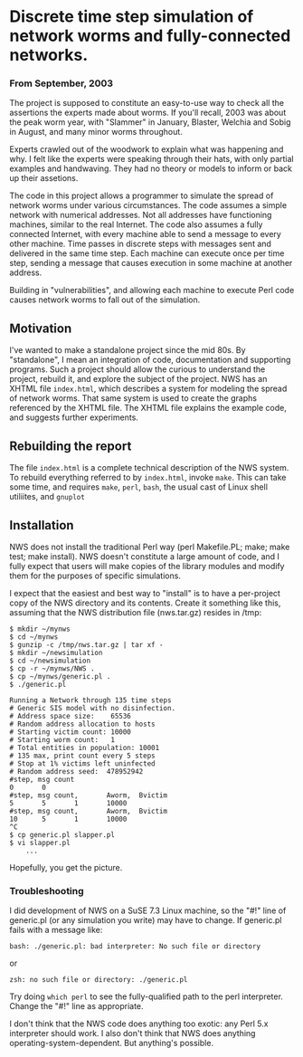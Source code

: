 # Discrete time step simulation of network worms and fully-connected networks.

### From September, 2003

The project is supposed to constitute an easy-to-use way to check all the
assertions the experts made about worms. If you'll recall, 2003 was about the
peak worm year, with "Slammer" in January, Blaster, Welchia and Sobig in August,
and many minor worms throughout.

Experts crawled out of the woodwork to explain what was happening and why. I
felt like the experts were speaking through their hats, with only partial
examples and handwaving. They had no theory or models to inform or back up
their assetions.

The code in this project allows a programmer to simulate the spread of network
worms under various circumstances. The code assumes a simple network with numerical
addresses. Not all addresses have functioning machines, similar to the real Internet.
The code also assumes a fully connected Internet, with every machine able to send
a message to every other machine. Time passes in discrete steps with messages sent
and delivered in the same time step. Each machine can execute once per time step,
sending a message that causes execution in some machine at another address.

Building in "vulnerabilities", and allowing each machine to execute Perl code causes
network worms to fall out of the simulation.

## Motivation

I've wanted to make a standalone project since the mid 80s. By "standalone", I
mean an integration of code, documentation and supporting programs. Such a project
should allow the curious to understand the project, rebuild it, and explore the
subject of the project. NWS has an XHTML file `index.html`, which describes a
system for modeling the spread of network worms. That same system is used to create
the graphs referenced by the XHTML file. The XHTML file explains the example code, and
suggests further experiments.

## Rebuilding the report

The file `index.html` is a complete technical description of the NWS system.
To rebuild everything referred to by `index.html`, invoke `make`. This can take
some time, and requires `make`, `perl`, `bash`, the usual cast of Linux shell
utiliites, and `gnuplot`

## Installation

NWS does not install the traditional Perl way
(perl Makefile.PL; make; make test; make install).  NWS doesn't constitute
a large amount of code, and I fully expect that users will make copies
of the library modules and modify them for the purposes of specific
simulations.

I expect that the easiest and best way to "install" is to have a per-project
copy of the NWS directory and its contents.  Create it something like this,
assuming that the NWS distribution file (nws.tar.gz) resides in /tmp:

    $ mkdir ~/mynws
    $ cd ~/mynws
    $ gunzip -c /tmp/nws.tar.gz | tar xf -
    $ mkdir ~/newsimulation
    $ cd ~/newsimulation
    $ cp -r ~/mynws/NWS .
    $ cp ~/mynws/generic.pl .
    $ ./generic.pl 
    
    Running a Network through 135 time steps
    # Generic SIS model with no disinfection.
    # Address space size:    65536
    # Random address allocation to hosts
    # Starting victim count: 10000
    # Starting worm count:   1
    # Total entities in population: 10001
    # 135 max, print count every 5 steps
    # Stop at 1% victims left uninfected
    # Random address seed:  478952942
    #step, msg count
    0       0
    #step, msg count,       Aworm,  Bvictim
    5       5       1       10000
    #step, msg count,       Aworm,  Bvictim
    10      5       1       10000
    ^C
    $ cp generic.pl slapper.pl
    $ vi slapper.pl
    	...

Hopefully, you get the picture.

### Troubleshooting

I did development of NWS on a SuSE 7.3 Linux machine, so the "#!"
line of generic.pl (or any simulation you write) may have to change.
If generic.pl fails with a message like:

    bash: ./generic.pl: bad interpreter: No such file or directory
or

    zsh: no such file or directory: ./generic.pl

Try doing `which perl` to see the fully-qualified path to the perl
interpreter.  Change the "#!" line as appropriate.

I don't think that the NWS code does anything too exotic: any Perl 5.x
interpreter should work.  I also don't think that NWS does anything
operating-system-dependent.  But anything's possible.
